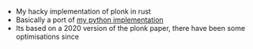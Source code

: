 - My hacky implementation of plonk in rust
- Basically a port of [my python implementation](https://github.com/ETHorHIL/Plonk_Py)
- Its based on a 2020 version of the plonk paper, there have been some optimisations since